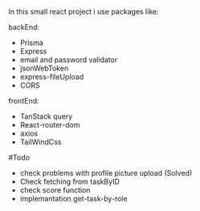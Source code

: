 In this small react project i use packages like:

backEnd:

- Prisma
- Express
- email and password validator
- jsonWebToken
- express-fileUpload 
- CORS

frontEnd:

- TanStack query
- React-router-dom
- axios
- TailWindCss

#Todo
- check problems with profile picture upload (Solved)
- Check fetching from taskByID
- check score function
- implemantation get-task-by-role
